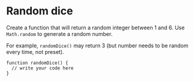 # Random dice
 Create a function that will return a random integer between 1 and 6. Use `Math.random` to generate a random number.

For example, `randomDice()` may return 3 (but number needs to be random every time, not preset).

```
function randomDice() {
  // write your code here
}
```
